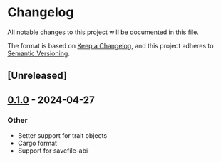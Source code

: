 # Changelog
All notable changes to this project will be documented in this file.

The format is based on [Keep a Changelog](https://keepachangelog.com/en/1.0.0/),
and this project adheres to [Semantic Versioning](https://semver.org/spec/v2.0.0.html).

## [Unreleased]

## [0.1.0](https://github.com/avl/savefile/releases/tag/savefile-abi-min-lib-impl-v0.1.0) - 2024-04-27

### Other
- Better support for trait objects
- Cargo format
- Support for savefile-abi
